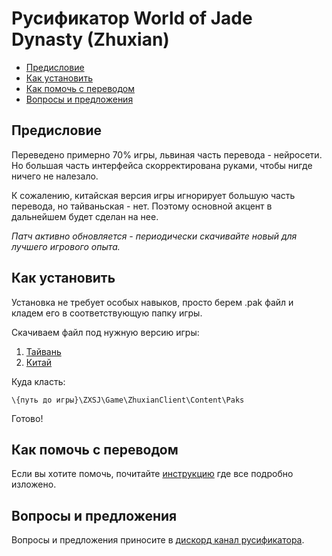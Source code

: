 # Русификатор World of Jade Dynasty (Zhuxian)

- [Предисловие](#предисловие)
- [Как установить](#как-установить)
- [Как помочь с переводом](#как-помочь-с-переводом)
- [Вопросы и предложения](#вопросы-и-предложения)

## Предисловие

Переведено примерно 70% игры, львиная часть перевода - нейросети. Но большая часть интерфейса скорректирована руками, 
чтобы нигде ничего не налезало.

К сожалению, китайская версия игры игнорирует большую часть перевода, но тайваньская - нет. 
Поэтому основной акцент в дальнейшем будет сделан на нее. 

_Патч активно обновляется - периодически скачивайте новый для лучшего игрового опыта._

## Как установить

Установка не требует особых навыков, просто берем .pak файл и кладем его в соответствующую папку игры.

Скачиваем файл под нужную версию игры:
1. [Тайвань](patch/tw/~Ru_Patch_P.pak)
2. [Китай](patch/cn/~Ru_Patch_P.pak)

Куда класть:
```
\{путь до игры}\ZXSJ\Game\ZhuxianClient\Content\Paks
```

Готово!

## Как помочь с переводом

Если вы хотите помочь, почитайте [инструкцию](instructions/README.md) где все подробно изложено.

## Вопросы и предложения

Вопросы и предложения приносите в [дискорд канал русификатора](https://discord.com/channels/1319370292316864563/1371067234818199622).
